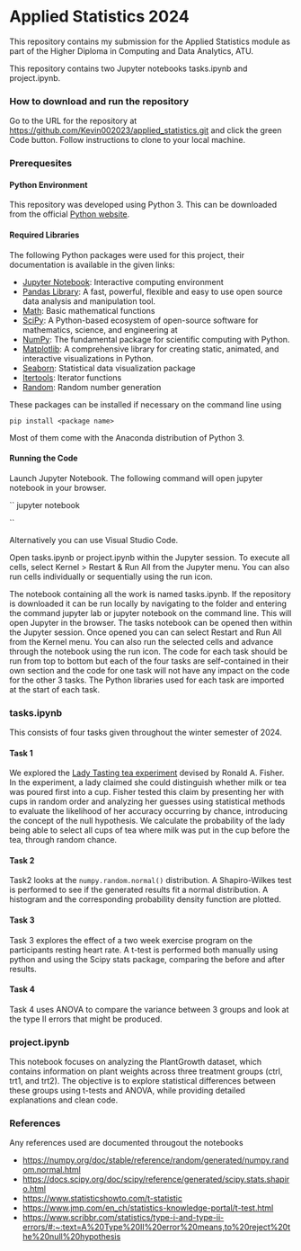 # Applied Statistics 2024


This repository contains my submission for the Applied Statistics module as part of the Higher Diploma in Computing and Data Analytics, ATU.

This repository contains two Jupyter notebooks tasks.ipynb and project.ipynb.


### How to download and run the repository

Go to the URL for the repository at https://github.com/Kevin002023/applied_statistics.git and click the green Code button. Follow instructions to clone to your local machine.

### Prerequesites

#### Python Environment

This repository was developed using Python 3. This can be downloaded from the official [Python website](https://www.python.org/downloads/). 

#### Required Libraries
The following Python packages were used for this project, their documentation is available in the given links:


- [Jupyter Notebook](https://jupyter.readthedocs.io): Interactive computing environment  
- [Pandas Library](https://pandas.pydata.org): A fast, powerful, flexible and easy to use open source data analysis and manipulation tool.
- [Math](https://docs.python.org/3/library/math.html): Basic mathematical functions
- [SciPy](https://docs.scipy.org): A Python-based ecosystem of open-source software for mathematics, science, and engineering at 
- [NumPy](https://numpy.org): The fundamental package for scientific computing with Python.
- [Matplotlib](https://matplotlib.org): A comprehensive library for creating static, animated, and interactive visualizations in Python.
- [Seaborn](https://seaborn.pydata.org/): Statistical data visualization package
- [Itertools](https://docs.python.org/3/library/itertools.html): Iterator functions
- [Random](https://docs.python.org/3/library/random.html): Random number generation 

These packages can be installed if necessary on the command line using 

``
pip install <package name>
``

Most of them come with the Anaconda distribution of Python 3.

#### Running the Code

Launch Jupyter Notebook. The following command will open jupyter notebook in your browser.

``
jupyter notebook

``

Alternatively you can use Visual Studio Code.

Open tasks.ipynb or project.ipynb within the Jupyter session.
To execute all cells, select Kernel > Restart & Run All from the Jupyter menu.
You can also run cells individually or sequentially using the run icon.


The notebook containing all the work is named tasks.ipynb. If the repository is downloaded it can be run locally by navigating to the folder and entering the command jupyter lab or jupyter notebook on the command line. This will open Jupyter in the browser. The tasks notebook can be opened then within the Jupyter session. Once opened you can can select Restart and Run All from the Kernel menu. You can also run the selected cells and advance through the notebook using the run icon. The code for each task should be run from top to bottom but each of the four tasks are self-contained in their own section and the code for one task will not have any impact on the code for the other 3 tasks. The Python libraries used for each task are imported at the start of each task.

### tasks.ipynb

This consists of four tasks given throughout the winter semester of 2024.

#### Task 1

We explored the [Lady Tasting tea experiment](https://en.wikipedia.org/wiki/Lady_tasting_tea) devised by Ronald A. Fisher. In the experiment, a lady claimed she could distinguish whether milk or tea was poured first into a cup. Fisher tested this claim by presenting her with cups in random order and analyzing her guesses using statistical methods to evaluate the likelihood of her accuracy occurring by chance, introducing the concept of the null hypothesis. We calculate the probability of the lady being able to select all cups of tea where milk was put in the cup before the tea, through random chance.

#### Task 2

Task2 looks at the ``numpy.random.normal()`` distribution. A Shapiro-Wilkes test is performed to see if the generated results fit a normal distribution. A histogram and the corresponding probability density function are plotted.

#### Task 3

Task 3 explores the effect of a two week exercise program on the participants resting heart rate. A t-test is performed both manually using python and using the Scipy stats package, comparing the before and after results. 

#### Task 4

Task 4 uses ANOVA to compare the variance between 3 groups and look at the type II errors that might be produced.


### project.ipynb

This notebook focuses on analyzing the PlantGrowth dataset, which contains information on plant weights across three treatment groups (ctrl, trt1, and trt2). The objective is to explore statistical differences between these groups using t-tests and ANOVA, while providing detailed explanations and clean code.

### References

Any references used are documented througout the notebooks

- https://numpy.org/doc/stable/reference/random/generated/numpy.random.normal.html
- https://docs.scipy.org/doc/scipy/reference/generated/scipy.stats.shapiro.html
- https://www.statisticshowto.com/t-statistic
- https://www.jmp.com/en_ch/statistics-knowledge-portal/t-test.html
- https://www.scribbr.com/statistics/type-i-and-type-ii-errors/#:~:text=A%20Type%20II%20error%20means,to%20reject%20the%20null%20hypothesis

